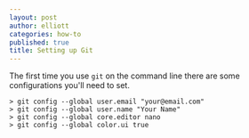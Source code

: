 ```yaml
---
layout: post
author: elliott
categories: how-to
published: true
title: Setting up Git
---
```


The first time you use `git` on the command line there are some configurations you'll need to set.

```
> git config --global user.email "your@email.com"
> git config --global user.name "Your Name"
> git config --global core.editor nano
> git config --global color.ui true
```

